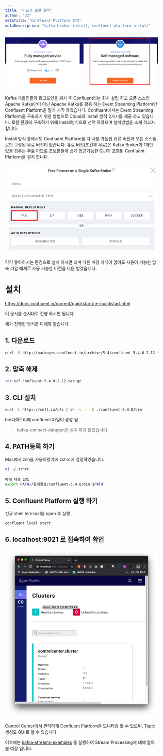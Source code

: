 ```yaml
---
title: "카프카 로컬 설치"
author: "J2"
metaTitle: "Confluent Platform 설치"
metaDescription: "kafka broker install, confluent platform install"
---
```


![instll-main](/kafka/install/install-main.png)

Kafka 개발진들이 링크드인을 퇴사 후 Confluent라는 회사 설립 하고 오픈 소스인 Apache Kafka만이 아닌 Apache Kafka를 활용 하는 Event Streaming Platform인 Confluent Platform을 밀기 시작 하였습니다.
Confluent에서는 Event Streaming Platform을 구축하기 위한 방법으로 Cloud와 Install 방식 2가지를 제공 하고 있습니다.
로컬 환경에 구축하기 위해 Install방식으로 선택 하였으며 설치방법을 소개 하고자 합니다.

Install 방식 중에서도 Confluent Platform을 다 사용 가능한 유료 버전과 오픈 소스들로만 구성된 무료 버전이 있습니다.
유료 버전(조건부 무료)은 Kafka Broker가 1개만 있을 경우는 무료 이므로 초보분들이 쉽게 접근가능한 GUI가 포함된 Confluent Platform을 설치 합니다.

![install-select](/kafka/install/install-select.png)

각각 좋아하시는 환경으로 설치 하시면 되며 다른 배경 지식이 없어도 사용이 가능한 압축 파일 해제로 사용 가능한 버전을 다운 받겠습니다.


# 설치
https://docs.confluent.io/current/quickstart/ce-quickstart.html

이 문서를 순서대로 진행 하시면 됩니다.


제가 진행한 방식은 아래와 같습니다.

## 1. 다운로드 
```sh
curl -O http://packages.confluent.io/archive/5.4/confluent-5.4.0-2.12.tar.gz
```

## 2. 압축 해제
```sh
tar xzf confluent-5.4.0-2.12.tar.gz
```

## 3. CLI 설치
```sh
curl -L https://cnfl.io/cli | sh -s -- -b ./confluent-5.4.0/bin
```
bin디렉토리에 confluent 파일이 생성 됨

> kafka-connect-datagen은 설치 하지 않았습니다.

## 4. PATH등록 하기
Mac에서 zsh을 사용하였기에 zshrc에 설정하였습니다.
```sh
vi ~/.zshrc

아래 내용 삽입
export PATH=/절대경로/confluent-5.4.0/bin:$PATH
```

## 5. Confluent Platform 실행 하기
신규 shell terminal을 open 후 실행
```sh
confluent local start
``` 

## 6. localhost:9021 로 접속하여 확인
![control-center](/kafka/install/control-center.png)

Control Center에서 편리하게 Confluent Platform을 모니터링 할 수 있으며, Topic생성도 GUI로 할 수 있습니다.

이후에는 [kafka-streams-examples](https://github.com/confluentinc/kafka-streams-examples) 를 실행하여 Stream Processing에 대해 알아볼 예정 입니다.
